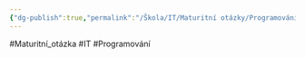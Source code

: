```yaml
---
{"dg-publish":true,"permalink":"/Škola/IT/Maturitní otázky/Programování/Základy algoritmizace/","created":"2023-12-19T09:12:01.264+01:00","updated":"2024-03-24T22:20:02.606+01:00"}
---
```


#Maturitní_otázka #IT #Programování 